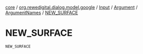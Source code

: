 [core](../../../../index.md) / [org.rewedigital.dialog.model.google](../../../index.md) / [Input](../../index.md) / [Argument](../index.md) / [ArgumentNames](index.md) / [NEW_SURFACE](./-n-e-w_-s-u-r-f-a-c-e.md)

# NEW_SURFACE

`NEW_SURFACE`